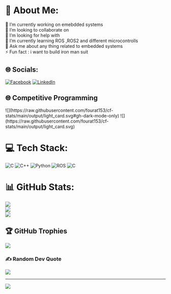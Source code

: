 # 💫 About Me:
🔭 I’m currently working on emebdded systems<br>👯 I’m looking to collaborate on <br>🤝 I’m looking for help with<br>🌱 I’m currently learning ROS ,ROS2 and different microcontrolls<br>💬 Ask me about any thing related to embedded systems <br>⚡ Fun fact : i want to build iron man suit 


## 🌐 Socials:
[![Facebook](https://img.shields.io/badge/Facebook-%231877F2.svg?logo=Facebook&logoColor=white)](https://facebook.com/https://www.facebook.com/ahmed.chammam.73) [![LinkedIn](https://img.shields.io/badge/LinkedIn-%230077B5.svg?logo=linkedin&logoColor=white)](https://linkedin.com/in/https://www.linkedin.com/in/ahmedfourat/)

## 🌐 Competitive Programming</b>
<p float="left">
![](https://raw.githubusercontent.com/fourat153/cf-stats/main/output/light_card.svg#gh-dark-mode-only)
![](https://raw.githubusercontent.com/fourat153/cf-stats/main/output/light_card.svg)

</p>


# 💻 Tech Stack:
![C](https://img.shields.io/badge/c-%2300599C.svg?style=for-the-badge&logo=c&logoColor=white) ![C++](https://img.shields.io/badge/c++-%2300599C.svg?style=for-the-badge&logo=c%2B%2B&logoColor=white) ![Python](https://img.shields.io/badge/python-3670A0?style=for-the-badge&logo=python&logoColor=ffdd54) ![ROS](https://img.shields.io/badge/ros-%230A0FF9.svg?style=for-the-badge&logo=ros&logoColor=white) ![C](https://img.shields.io/badge/c-%2300599C.svg?style=for-the-badge&logo=c&logoColor=white)
# 📊 GitHub Stats:
![](https://github-readme-stats.vercel.app/api?username=fourat153&theme=dark&hide_border=false&include_all_commits=true&count_private=true)<br/>
![](https://github-readme-streak-stats.herokuapp.com/?user=fourat153&theme=dark&hide_border=false)<br/>
![](https://github-readme-stats.vercel.app/api/top-langs/?username=fourat153&theme=dark&hide_border=false&include_all_commits=true&count_private=true&layout=compact)

## 🏆 GitHub Trophies
![](https://github-profile-trophy.vercel.app/?username=fourat153&theme=radical&no-frame=false&no-bg=true&margin-w=4)

### ✍️ Random Dev Quote
![](https://quotes-github-readme.vercel.app/api?type=horizontal&theme=radical)

---
[![](https://visitcount.itsvg.in/api?id=fourat153&icon=0&color=0)](https://visitcount.itsvg.in)

<!-- Proudly created with GPRM ( https://gprm.itsvg.in ) -->
